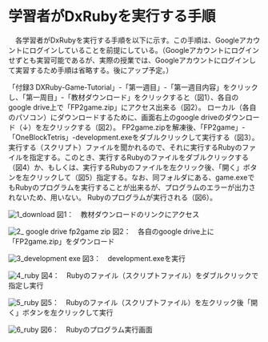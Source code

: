 学習者がDxRubyを実行する手順
=========================

　各学習者がDxRubyを実行する手順を以下に示す。この手順は、Googleアカウントにログインしていることを前提にしている。（Googleアカウントにログインせずとも実習可能であるが、実際の授業では、Googleアカウントにログインして実習するため手順は省略する。後にアップ予定。）　

「付録3 DXRuby-Game-Tutorial」-「第一週目」-「第一週目内容」をクリックし、「第一周目」-「教材ダウンロード」をクリックすると（図1）、各自のgoogle drive上で「FP2game.zip」にアクセス出来る（図2）。
ローカル（各自のパソコン）にダウンロードするために、画面右上のgoogle driveのダウンロード（↓）を左クリックする（図2）。
FP2game.zipを解凍後、「FP2game」-「OneBlockTetris」-development.exeをダブルクリックして実行する（図3）。
実行する（スクリプト）ファイルを聞かれるので、それに実行するRubyのファイルを指定する。このとき、実行するRubyのファイルをダブルクリックする（図4）か、もしくは、実行するRubyのファイルを左クリック後、「開く」ボタンを左クリックして（図5）指定する。なお、同フォルダにある、game.exeでもRubyのプログラムを実行することが出来るが、プログラムのエラーが出力されないため、用いない。
Rubyのプログラムが実行される（図6）。

![1_download](https://user-images.githubusercontent.com/19345982/36559907-a38b905a-1852-11e8-899b-eb676512016c.png)
図1：　教材ダウンロードのリンクにアクセス

![2_ google drive fp2game zip](https://user-images.githubusercontent.com/19345982/36560035-033c3a54-1853-11e8-9d0b-1dfed4273af0.png)
図2：　各自のgoogle drive上に「FP2game.zip」をダウンロード

![3_development exe](https://user-images.githubusercontent.com/19345982/36560213-8250ca9e-1853-11e8-896c-ac21879cbb61.png)
図3：　development.exeを実行

![4_ruby](https://user-images.githubusercontent.com/19345982/36560357-d390263e-1853-11e8-8dd3-ef518236eab5.png)
図4：　Rubyのファイル（スクリプトファイル）をダブルクリックで指定し実行

![5_ruby](https://user-images.githubusercontent.com/19345982/36560470-26da4efa-1854-11e8-9fac-699a6fdb632a.png)
図5：　Rubyのファイル（スクリプトファイル）を左クリック後「開く」ボタンを左クリックして実行

![6_ruby](https://user-images.githubusercontent.com/19345982/36560557-673cb820-1854-11e8-90a8-5220ffd73c3b.png)
図6：　Rubyのプログラム実行画面
